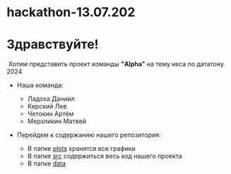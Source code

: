 # hackathon-13.07.202
 <h1>Здравствуйте!</h1>

 Хотим представить проект команды **"Alpha"** на тему кеса по дататону 2024

 * Наша команда:
    * Ладоха Даниил
    * Керский Лев
    * Четокин Артём
    * Мерзликин Матвей

* Перейдем к содержанию нашего репозитория:
    * В папке [plots](plots) хранятся все графики
    * В папке [src](src) содержиться весь код нашего проекта
    * В папке [data](data) 
